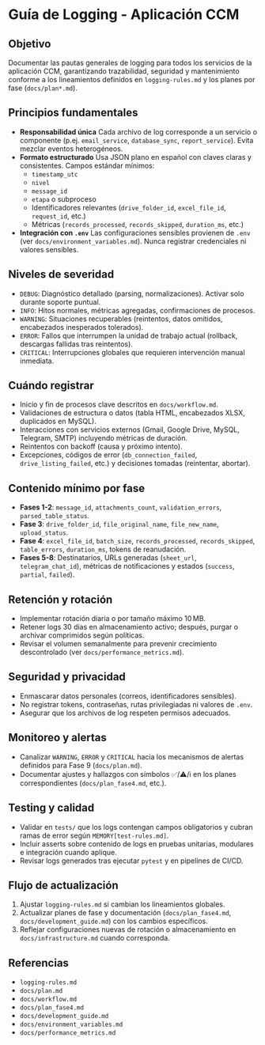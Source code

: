 # Guía de Logging - Aplicación CCM

## Objetivo
Documentar las pautas generales de logging para todos los servicios de la aplicación CCM, garantizando trazabilidad, seguridad y mantenimiento conforme a los lineamientos definidos en `logging-rules.md` y los planes por fase (`docs/plan*.md`).

## Principios fundamentales
- **Responsabilidad única**
  Cada archivo de log corresponde a un servicio o componente (p.ej. `email_service`, `database_sync`, `report_service`). Evita mezclar eventos heterogéneos.
- **Formato estructurado**
  Usa JSON plano en español con claves claras y consistentes. Campos estándar mínimos:
  - `timestamp_utc`
  - `nivel`
  - `message_id`
  - `etapa` o subproceso
  - Identificadores relevantes (`drive_folder_id`, `excel_file_id`, `request_id`, etc.)
  - Métricas (`records_processed`, `records_skipped`, `duration_ms`, etc.)
- **Integración con `.env`**
  Las configuraciones sensibles provienen de `.env` (ver `docs/environment_variables.md`). Nunca registrar credenciales ni valores sensibles.

## Niveles de severidad
- `DEBUG`: Diagnóstico detallado (parsing, normalizaciones). Activar solo durante soporte puntual.
- `INFO`: Hitos normales, métricas agregadas, confirmaciones de procesos.
- `WARNING`: Situaciones recuperables (reintentos, datos omitidos, encabezados inesperados tolerados).
- `ERROR`: Fallos que interrumpen la unidad de trabajo actual (rollback, descargas fallidas tras reintentos).
- `CRITICAL`: Interrupciones globales que requieren intervención manual inmediata.

## Cuándo registrar
- Inicio y fin de procesos clave descritos en `docs/workflow.md`.
- Validaciones de estructura o datos (tabla HTML, encabezados XLSX, duplicados en MySQL).
- Interacciones con servicios externos (Gmail, Google Drive, MySQL, Telegram, SMTP) incluyendo métricas de duración.
- Reintentos con backoff (causa y próximo intento).
- Excepciones, códigos de error (`db_connection_failed`, `drive_listing_failed`, etc.) y decisiones tomadas (reintentar, abortar).

## Contenido mínimo por fase
- **Fases 1-2**: `message_id`, `attachments_count`, `validation_errors`, `parsed_table_status`.
- **Fase 3**: `drive_folder_id`, `file_original_name`, `file_new_name`, `upload_status`.
- **Fase 4**: `excel_file_id`, `batch_size`, `records_processed`, `records_skipped`, `table_errors`, `duration_ms`, tokens de reanudación.
- **Fases 5-8**: Destinatarios, URLs generadas (`sheet_url`, `telegram_chat_id`), métricas de notificaciones y estados (`success`, `partial`, `failed`).

## Retención y rotación
- Implementar rotación diaria o por tamaño máximo 10 MB.
- Retener logs 30 días en almacenamiento activo; después, purgar o archivar comprimidos según políticas.
- Revisar el volumen semanalmente para prevenir crecimiento descontrolado (ver `docs/performance_metrics.md`).

## Seguridad y privacidad
- Enmascarar datos personales (correos, identificadores sensibles).
- No registrar tokens, contraseñas, rutas privilegiadas ni valores de `.env`.
- Asegurar que los archivos de log respeten permisos adecuados.

## Monitoreo y alertas
- Canalizar `WARNING`, `ERROR` y `CRITICAL` hacia los mecanismos de alertas definidos para Fase 9 (`docs/plan.md`).
- Documentar ajustes y hallazgos con símbolos ✅/⚠️/ℹ️ en los planes correspondientes (`docs/plan_fase4.md`, etc.).

## Testing y calidad
- Validar en `tests/` que los logs contengan campos obligatorios y cubran ramas de error según `MEMORY[test-rules.md]`.
- Incluir asserts sobre contenido de logs en pruebas unitarias, modulares e integración cuando aplique.
- Revisar logs generados tras ejecutar `pytest` y en pipelines de CI/CD.

## Flujo de actualización
1. Ajustar `logging-rules.md` si cambian los lineamientos globales.
2. Actualizar planes de fase y documentación (`docs/plan_fase4.md`, `docs/development_guide.md`) con los cambios específicos.
3. Reflejar configuraciones nuevas de rotación o almacenamiento en `docs/infrastructure.md` cuando corresponda.

## Referencias
- `logging-rules.md`
- `docs/plan.md`
- `docs/workflow.md`
- `docs/plan_fase4.md`
- `docs/development_guide.md`
- `docs/environment_variables.md`
- `docs/performance_metrics.md`
